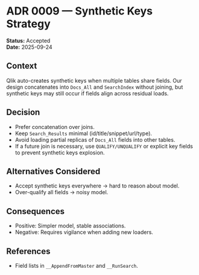 # ADR 0009 — Synthetic Keys Strategy

**Status:** Accepted  
**Date:** 2025-09-24

## Context
Qlik auto-creates synthetic keys when multiple tables share fields. Our design concatenates into `Docs_All` and `SearchIndex` without joining, but synthetic keys may still occur if fields align across residual loads.

## Decision
- Prefer concatenation over joins.
- Keep `Search_Results` minimal (id/title/snippet/url/type).
- Avoid loading partial replicas of `Docs_All` fields into other tables.
- If a future join is necessary, use `QUALIFY/UNQUALIFY` or explicit key fields to prevent synthetic keys explosion.

## Alternatives Considered
- Accept synthetic keys everywhere → hard to reason about model.
- Over-qualify all fields → noisy model.

## Consequences
- Positive: Simpler model, stable associations.
- Negative: Requires vigilance when adding new loaders.

## References
- Field lists in `__AppendFromMaster` and `__RunSearch`.
